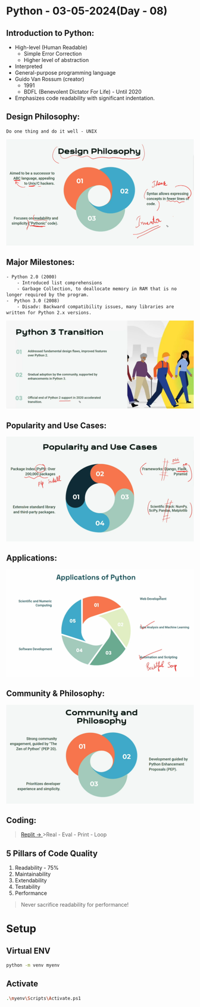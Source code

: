 # Python - 03-05-2024(Day - 08)
## Introduction to Python:
 - High-level (Human Readable)
    - Simple Error Correction
    - Higher level of abstraction
 - Interpreted
 - General-purpose programming language
 - Guido Van  Rossum (creator) 
    - 1991
    - BDFL (Benevolent Dictator For Life) - Until 2020
 - Emphasizes code readability with significant indentation.

 ## Design  Philosophy:
    Do one thing and do it well - UNIX
![Design Philosophy](./designphilosophy.png)
 
 ## Major Milestones:
    - Python 2.0 (2000)
        - Introduced list comprehensions
        - Garbage Collection, to deallocate memory in RAM that is no longer required by the program.
    -  Python 3.0 (2008)
        - Disadv: Backward compatibility issues, many libraries are written for Python 2.x versions.
![Python 3.0](./python3transition.png)

## Popularity and Use  Cases:
![Use Cases](./usecases.png)

## Applications:
![Applications](./applications.png)

## Community & Philosophy:
![Community](./community.png)

## Coding:
>[Replit -> ](https://replit.com/)
    >Real - Eval - Print - Loop

## 5 Pillars of Code Quality
1. Readability - 75%
2. Maintainability
3. Extendability
4. Testability
5. Performance

> Never sacrifice readability for performance!

# Setup
## Virtual ENV
```bash
python -m venv myenv
```
## Activate
```sh
.\myenv\Scripts\Activate.ps1
```


